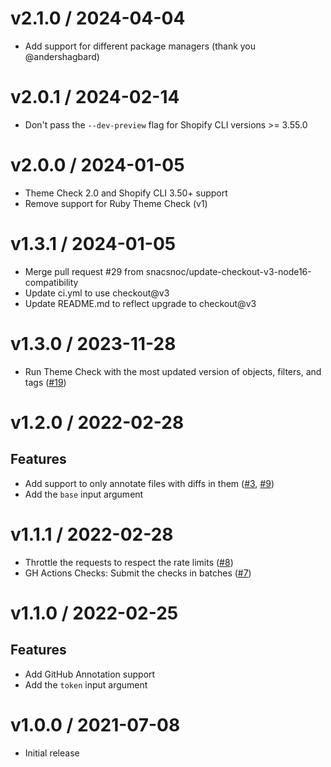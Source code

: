 
v2.1.0 / 2024-04-04
==================

  * Add support for different package managers (thank you @andershagbard)

v2.0.1 / 2024-02-14
==================

  * Don't pass the `--dev-preview` flag for Shopify CLI versions >= 3.55.0

v2.0.0 / 2024-01-05
===================

  * Theme Check 2.0 and Shopify CLI 3.50+ support
  * Remove support for Ruby Theme Check (v1)

v1.3.1 / 2024-01-05
===================

  * Merge pull request #29 from snacsnoc/update-checkout-v3-node16-compatibility
  * Update ci.yml to use checkout@v3
  * Update README.md to reflect upgrade to checkout@v3

v1.3.0 / 2023-11-28
===================

  * Run Theme Check with the most updated version of objects, filters, and tags ([#19](https://github.com/Shopify/theme-check-action/pull/19))

v1.2.0 / 2022-02-28
===================

## Features

  * Add support to only annotate files with diffs in them ([#3](https://github.com/shopify/theme-check-action/issues/3), [#9](https://github.com/shopify/theme-check-action/issues/9))
  * Add the `base` input argument

v1.1.1 / 2022-02-28
===================

  * Throttle the requests to respect the rate limits ([#8](https://github.com/shopify/theme-check-action/issues/8))
  * GH Actions Checks: Submit the checks in batches ([#7](https://github.com/shopify/theme-check-action/issues/7))

v1.1.0 / 2022-02-25
===================

## Features

  * Add GitHub Annotation support
  * Add the `token` input argument

v1.0.0 / 2021-07-08
===================

  * Initial release
